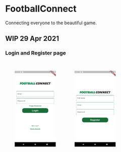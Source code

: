 # FootballConnect

Connecting everyone to the beautiful game.

## WIP 29 Apr 2021

### Login and Register page

<p float="left">
    <img src="screenshots/Screenshot_1619684793.png" style="border:10px;margin:30px;float:left;width:130px;" width="130" height="240" />
    <img src="screenshots/Screenshot_1619685442.png" style="border:10px;margin:30px;float:left;width:130px" width="130" height="240" />
</p>
